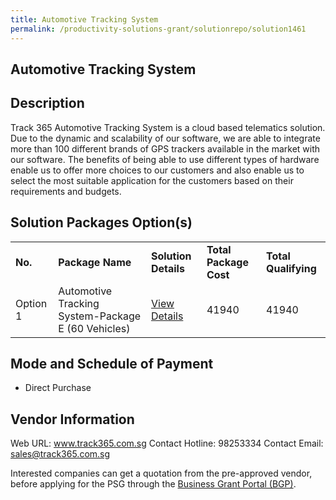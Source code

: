 ```yaml
---
title: Automotive Tracking System
permalink: /productivity-solutions-grant/solutionrepo/solution1461
---
```


## Automotive Tracking System

## Description

Track 365 Automotive Tracking System is a cloud based telematics solution. Due to the dynamic and scalability of our software, we are able to integrate more than 100 different brands of GPS trackers available in the market with our software. The benefits of being able to use different types of hardware enable us to offer more choices to our customers and also enable us to select the most suitable application for the customers based on their requirements and budgets.

## Solution Packages Option(s)

<table>
<tr>
<td><b>No.</b></td>
<td><b>Package Name</b></td>
<td><b>Solution Details</b></td>
<td><b>Total Package Cost</b></td>
<td><b>Total Qualifying</b></td>
</tr>
<tr>
<td>Option 1</td>
<td>Automotive Tracking System-Package E (60 Vehicles)</td>
<td><a href='https://www.gobusiness.gov.sg/images/psg/Desensitised_Track_365_20200304_Annex_3_Part_5.pdf'>View Details</a></td>
<td>41940</td>
<td>41940</td>
</tr>
</table>

## Mode and Schedule of Payment

 - Direct Purchase

## Vendor Information

 Web URL: www.track365.com.sg 
Contact Hotline: 98253334 
Contact Email: sales@track365.com.sg 


Interested companies can get a quotation from the pre-approved vendor, before applying for the PSG through the <a href='https://www.businessgrants.gov.sg/'>Business Grant Portal (BGP)</a>.
<script src="/jquery/resize-tables.js"></script>
